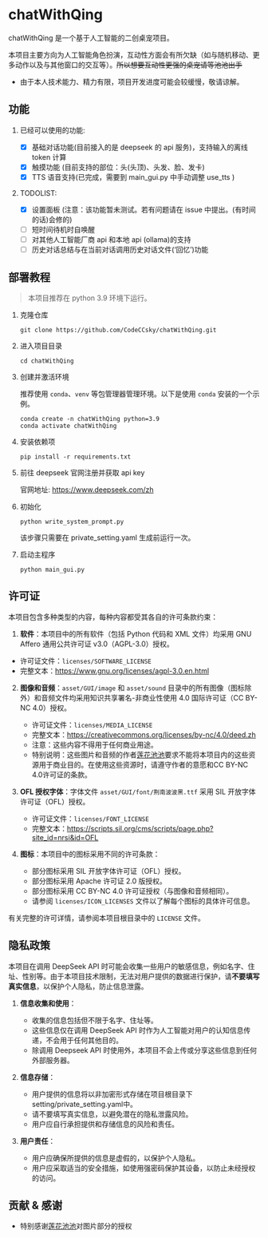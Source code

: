 # chatWithQing

chatWithQing 是一个基于人工智能的二创桌宠项目。

本项目主要方向为人工智能角色扮演，互动性方面会有所欠缺（如与随机移动、更多动作以及与其他窗口的交互等）。~~所以想要互动性更强的桌宠请等池池出手~~

- 由于本人技术能力、精力有限，项目开发进度可能会较缓慢，敬请谅解。

## 功能

1. 已经可以使用的功能:

   - [X] 基础对话功能(目前接入的是 deepseek 的 api 服务)，支持输入的离线 token 计算
   - [X] 触摸功能 (目前支持的部位：头(头顶)、头发、脸、发卡)
   - [X] TTS 语音支持(已完成，需要到 main_gui.py 中手动调整 use_tts )
2. TODOLIST:

   - [X] 设置面板 (注意：该功能暂未测试。若有问题请在 issue 中提出。(有时间的话)会修的)
   - [ ] 短时间待机时自唤醒
   - [ ] 对其他人工智能厂商 api 和本地 api (ollama)的支持
   - [ ] 历史对话总结与在当前对话调用历史对话文件(‘回忆’)功能

## 部署教程

> 本项目推荐在 python 3.9 环境下运行。

1. 克隆仓库

   ```
   git clone https://github.com/CodeCCsky/chatWithQing.git
   ```
2. 进入项目目录

   ```
   cd chatWithQing
   ```
3. 创建并激活环境

   推荐使用 `conda`、`venv` 等包管理器管理环境。以下是使用 `conda` 安装的一个示例。

   ```
   conda create -n chatWithQing python=3.9
   conda activate chatWithQing
   ```
4. 安装依赖项

   ```
   pip install -r requirements.txt
   ```
5. 前往 deepseek 官网注册并获取 api key

   官网地址: https://www.deepseek.com/zh
6. 初始化

   ```
   python write_system_prompt.py
   ```

   该步骤只需要在 private_setting.yaml 生成前运行一次。
7. 启动主程序

   ```
   python main_gui.py
   ```

## 许可证

本项目包含多种类型的内容，每种内容都受其各自的许可条款约束：

1. **软件**：本项目中的所有软件（包括 Python 代码和 XML 文件）均采用 GNU Affero 通用公共许可证 v3.0（AGPL-3.0）授权。

- 许可证文件：`licenses/SOFTWARE_LICENSE`
- 完整文本：https://www.gnu.org/licenses/agpl-3.0.en.html

2. **图像和音频**：`asset/GUI/image` 和 `asset/sound` 目录中的所有图像（图标除外）和音频文件均采用知识共享署名-非商业性使用 4.0 国际许可证（CC BY-NC 4.0）授权。

   - 许可证文件：`licenses/MEDIA_LICENSE`
   - 完整文本：https://creativecommons.org/licenses/by-nc/4.0/deed.zh
   - 注意：这些内容不得用于任何商业用途。
   - 特别说明：这些图片和音频的作者[莲花池池](https://space.bilibili.com/760048)要求不能将本项目内的这些资源用于商业目的。在使用这些资源时，请遵守作者的意愿和CC BY-NC 4.0许可证的条款。
3. **OFL 授权字体**：字体文件 `asset/GUI/font/荆南波波黑.ttf` 采用 SIL 开放字体许可证（OFL）授权。

   - 许可证文件：`licenses/FONT_LICENSE`
   - 完整文本：https://scripts.sil.org/cms/scripts/page.php?site_id=nrsi&id=OFL
4. **图标**：本项目中的图标采用不同的许可条款：

   - 部分图标采用 SIL 开放字体许可证（OFL）授权。
   - 部分图标采用 Apache 许可证 2.0 版授权。
   - 部分图标采用 CC BY-NC 4.0 许可证授权（与图像和音频相同）。
   - 请参阅 `licenses/ICON_LICENSES` 文件以了解每个图标的具体许可信息。

有关完整的许可详情，请参阅本项目根目录中的 `LICENSE` 文件。

## 隐私政策

本项目在调用 DeepSeek API 时可能会收集一些用户的敏感信息，例如名字、住址、性别等。由于本项目技术限制，无法对用户提供的数据进行保护，请**不要填写真实信息**，以保护个人隐私，防止信息泄露。

1. **信息收集和使用**：

   - 收集的信息包括但不限于名字、住址等。
   - 这些信息仅在调用 DeepSeek API 时作为人工智能对用户的认知信息传递，不会用于任何其他目的。
   - 除调用 Deepseek API 时使用外，本项目不会上传或分享这些信息到任何外部服务器。
2. **信息存储**：

   - 用户提供的信息将以非加密形式存储在项目根目录下setting/private_setting.yaml中。
   - 请不要填写真实信息，以避免潜在的隐私泄露风险。
   - 用户应自行承担提供和存储信息的风险和责任。
3. **用户责任**：

   - 用户应确保所提供的信息是虚假的，以保护个人隐私。
   - 用户应采取适当的安全措施，如使用强密码保护其设备，以防止未经授权的访问。

## 贡献 & 感谢

- 特别感谢[莲花池池](https://space.bilibili.com/760048)对图片部分的授权
